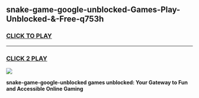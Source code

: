 
## snake-game-google-unblocked-Games-Play-Unblocked-&-Free-q753h
<h3>
<a href="https://premium76.site?title=snake-game-google-unblocked&ref=24A">CLICK TO PLAY</a></h3>
<hr>

<h3>
<a href="https://premium76.site?title=snake-game-google-unblocked&ref=24A">CLICK 2 PLAY</a>
  
</h3>

<a href="https://premium76.site?title=snake-game-google-unblocked&ref=24A"><img src="https://clearcache.store/games.png"></a>


**snake-game-google-unblocked games unblocked: Your Gateway to Fun and Accessible Online Gaming**
